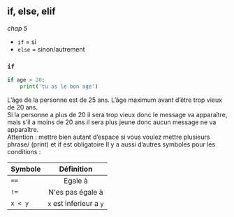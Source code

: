 ## if, else, elif

*chap 5*

- `if` = si
- `else` = sinon/autrement


### `if`

```python
if age > 20:
    print('tu as le bon age')
```  

L’âge de la personne est de 25 ans. 
L’âge maximum avant d’être trop vieux de 20 ans.  
Si la personne a plus de 20 il sera trop vieux donc le message va apparaître, mais s’il a moins de 20 ans il sera plus jeune donc aucun message ne va apparaître.  
Attention : mettre bien autant d’espace si vous voulez mettre plusieurs phrase/ (print) et if est obligatoire
Il y a aussi d’autres symboles pour les conditions :  



| Symbole  |      Définition         |
|----------|:-----------------------:|
| `==`     |  Egale à                |
| `!=`     |  N'es pas égale à       |
| `x < y`  |  `x` est inferieur a `y`|

